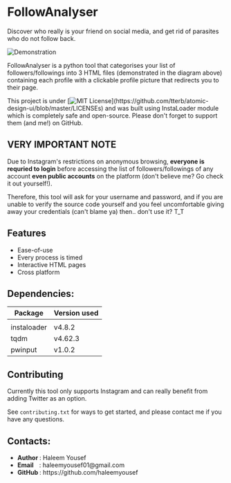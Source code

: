 # FollowAnalyser
Discover who really is your friend on social media, and get rid of parasites who do not follow back.


![Demonstration](https://user-images.githubusercontent.com/97648449/150620505-dce979b5-e85c-49ef-8690-9525c5691b48.jpg)


FollowAnalyser is a python tool that categorises your list of followers/followings into 3 HTML files (demonstrated in the diagram above) containing each profile with a clickable profile picture that redirects you to their page.

This project is under [![MIT License](https://img.shields.io/apm/l/atomic-design-ui.svg?)](https://github.com/tterb/atomic-design-ui/blob/master/LICENSEs) and was built using InstaLoader module which is completely safe and open-source. Please don't forget to support them (and me!) on GitHub.

## VERY IMPORTANT NOTE
Due to Instagram's restrictions on anonymous browsing, <b>everyone is requried to login</b> before accessing the list of followers/followings of any account <b>**even public accounts**</b> on the platform (don't believe me? Go check it out yourself!). <br />

Therefore, this tool will ask for your username and password, and if you are unable to verify the source code yourself and you feel uncomfortable giving away your credentials (can't blame ya) then.. don't use it? T_T

## Features

- Ease-of-use
- Every process is timed
- Interactive HTML pages
- Cross platform

## Dependencies:

| Package     | Version used |
| ----------- | ------------ |
|             |              |
| instaloader | v4.8.2       |
| tqdm        | v4.62.3      |
| pwinput     | v1.0.2       |


## Contributing
Currently this tool only supports Instagram and can really benefit from adding Twitter as an option.

See `contributing.txt` for ways to get started, and please contact me if you have any questions.

## Contacts:
<ul>
<li><b>Author </b>: Haleem Yousef </li>
<li><b>Email  &nbsp; &nbsp;</b>: haleemyousef01@gmail.com </li>
<li><b>GitHub </b>: https://github.com/haleemyousef </li>
</ul>

